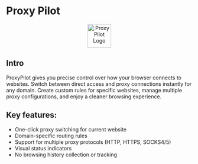 # Proxy Pilot


<p align="center">
  <img src="https://s2.loli.net/2025/04/10/7zt8rsaBMkiZSGd.png" alt="Proxy Pilot Logo" width="64" height="64">
</p>


## Intro

ProxyPilot gives you precise control over how your browser connects to websites. Switch between direct access and proxy connections instantly for any domain. Create custom rules for specific websites, manage multiple proxy configurations, and enjoy a cleaner browsing experience.

## Key features: 
- One-click proxy switching for current website 
- Domain-specific routing rules 
- Support for multiple proxy protocols (HTTP, HTTPS, SOCKS4/5) 
- Visual status indicators 
- No browsing history collection or tracking